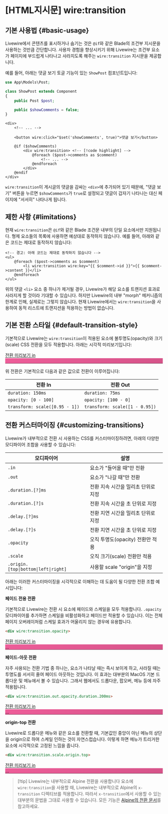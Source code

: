 # [HTML지시문] wire:transition
## 기본 사용법 {#basic-usage}

Livewire에서 콘텐츠를 표시하거나 숨기는 것은 `@if`와 같은 Blade의 조건부 지시문을 사용하는 것만큼 간단합니다. 사용자 경험을 향상시키기 위해 Livewire는 조건부 요소가 페이지에 부드럽게 나타나고 사라지도록 해주는 `wire:transition` 지시문을 제공합니다.

예를 들어, 아래는 댓글 보기 토글 기능이 있는 `ShowPost` 컴포넌트입니다:

```php
use App\Models\Post;

class ShowPost extends Component
{
    public Post $post;

    public $showComments = false;
}
```

```blade
<div>
    <!-- ... -->

    <button wire:click="$set('showComments', true)">댓글 보기</button>

    @if ($showComments)
        <div wire:transition> <!-- [!code highlight] -->
            @foreach ($post->comments as $comment)
                <!-- ... -->
            @endforeach
        </div>
    @endif
</div>
```
`wire:transition`이 게시글의 댓글을 감싸는 `<div>`에 추가되어 있기 때문에, "댓글 보기" 버튼을 누르면 `$showComments`가 `true`로 설정되고 댓글이 갑자기 나타나는 대신 페이지에 "서서히" 나타나게 됩니다.

## 제한 사항 {#limitations}

현재 `wire:transition`은 `@if`와 같은 Blade 조건문 내부의 단일 요소에서만 지원됩니다. 형제 요소들의 목록에 사용하면 예상대로 동작하지 않습니다. 예를 들어, 아래와 같은 코드는 제대로 동작하지 않습니다:

```blade
<!-- 경고: 아래 코드는 제대로 동작하지 않습니다 -->
<ul>
    @foreach ($post->comments as $comment)
        <li wire:transition wire:key="{{ $comment->id }}">{{ $comment->content }}</li>
    @endforeach
</ul>
```

위의 댓글 `<li>` 요소 중 하나가 제거될 경우, Livewire가 해당 요소를 트랜지션 효과로 사라지게 할 것이라 기대할 수 있습니다. 하지만 Livewire의 내부 "morph" 메커니즘의 한계로 인해, 실제로는 그렇지 않습니다. 현재 Livewire에서는 `wire:transition`을 사용하여 동적 리스트에 트랜지션을 적용하는 방법이 없습니다.

## 기본 전환 스타일 {#default-transition-style}

기본적으로 Livewire는 `wire:transition`이 적용된 요소에 불투명도(opacity)와 크기(scale) CSS 전환을 모두 적용합니다. 아래는 시각적 미리보기입니다:

<div x-data="{ show: false }" x-cloak class="border border-gray-700 rounded-xl p-6 w-full flex justify-between">
    <a href="#" x-on:click.prevent="show = ! show" class="py-2.5 outline-none">
        전환 미리보기 <span x-text="show ? 'out' : 'in →'">in</span>
    </a>
    <div class="hey">
        <div
            x-show="show"
            x-transition
            class="inline-flex px-16 py-2.5 rounded-[10px] bg-pink-400 text-white uppercase font-medium transition focus-visible:outline-none focus-visible:!ring-1 focus-visible:!ring-white"
            style="
                background: linear-gradient(109.48deg, rgba(0, 0, 0, 0) 0%, rgba(0, 0, 0, 0.1) 100%), #EE5D99;
                box-shadow: inset 0px -1px 0px rgba(0, 0, 0, 0.5), inset 0px 1px 0px rgba(255, 255, 255, 0.1);
            "
        >
            &nbsp;
        </div>
    </div>
</div>

위 전환은 기본적으로 다음과 같은 값으로 전환이 이루어집니다:

전환 In | 전환 Out
--- | ---
`duration: 150ms` | `duration: 75ms`
`opacity: [0 - 100]` | `opacity: [100 - 0]`
`transform: scale([0.95 - 1])` | `transform: scale([1 - 0.95])`

## 전환 커스터마이징 {#customizing-transitions}

Livewire가 내부적으로 전환 시 사용하는 CSS를 커스터마이징하려면, 아래의 다양한 모디파이어 조합을 사용할 수 있습니다:

모디파이어 | 설명
--- | ---
`.in` | 요소가 "들어올 때"만 전환
`.out` | 요소가 "나갈 때"만 전환
`.duration.[?]ms` | 전환 지속 시간을 밀리초 단위로 지정
`.duration.[?]s` | 전환 지속 시간을 초 단위로 지정
`.delay.[?]ms` | 전환 지연 시간을 밀리초 단위로 지정
`.delay.[?]s` | 전환 지연 시간을 초 단위로 지정
`.opacity` | 오직 투명도(opacity) 전환만 적용
`.scale` | 오직 크기(scale) 전환만 적용
`.origin.[top\|bottom\|left\|right]` | 사용할 scale "origin"을 지정

아래는 이러한 커스터마이징을 시각적으로 이해하는 데 도움이 될 다양한 전환 조합 예시입니다:

**페이드 전용 전환**

기본적으로 Livewire는 전환 시 요소에 페이드와 스케일을 모두 적용합니다. `.opacity` 모디파이어를 추가하면 스케일을 비활성화하고 페이드만 적용할 수 있습니다. 이는 전체 페이지 오버레이처럼 스케일 효과가 어울리지 않는 경우에 유용합니다.

```html
<div wire:transition.opacity>
```

<div x-data="{ show: false }" x-cloak class="border border-gray-700 rounded-xl p-6 w-full flex justify-between">
    <a href="#" x-on:click.prevent="show = ! show" class="py-2.5 outline-none">
        전환 미리보기 <span x-text="show ? 'out' : 'in →'">in</span>
    </a>
    <div class="hey">
        <div
            x-show="show"
            x-transition.opacity
            class="inline-flex px-16 py-2.5 rounded-[10px] bg-pink-400 text-white uppercase font-medium transition focus-visible:outline-none focus-visible:!ring-1 focus-visible:!ring-white"
            style="
                background: linear-gradient(109.48deg, rgba(0, 0, 0, 0) 0%, rgba(0, 0, 0, 0.1) 100%), #EE5D99;
                box-shadow: inset 0px -1px 0px rgba(0, 0, 0, 0.5), inset 0px 1px 0px rgba(255, 255, 255, 0.1);
            "
        >
            ...
        </div>
    </div>
</div>

**페이드-아웃 전환**

자주 사용되는 전환 기법 중 하나는, 요소가 나타날 때는 즉시 보이게 하고, 사라질 때는 투명도를 서서히 줄여 페이드 아웃하는 것입니다. 이 효과는 대부분의 MacOS 기본 드롭다운 및 메뉴에서 볼 수 있습니다. 그래서 웹에서도 드롭다운, 팝오버, 메뉴 등에 자주 적용됩니다.

```html
<div wire:transition.out.opacity.duration.200ms>
```

<div x-data="{ show: false }" x-cloak class="border border-gray-700 rounded-xl p-6 w-full flex justify-between">
    <a href="#" x-on:click.prevent="show = ! show" class="py-2.5 outline-none">
        전환 미리보기 <span x-text="show ? 'out' : 'in →'">in</span>
    </a>
    <div class="hey">
        <div
            x-show="show"
            x-transition.out.opacity.duration.200ms
            class="inline-flex px-16 py-2.5 rounded-[10px] bg-pink-400 text-white uppercase font-medium transition focus-visible:outline-none focus-visible:!ring-1 focus-visible:!ring-white"
            style="
                background: linear-gradient(109.48deg, rgba(0, 0, 0, 0) 0%, rgba(0, 0, 0, 0.1) 100%), #EE5D99;
                box-shadow: inset 0px -1px 0px rgba(0, 0, 0, 0.5), inset 0px 1px 0px rgba(255, 255, 255, 0.1);
            "
        >
            ...
        </div>
    </div>
</div>

**origin-top 전환**

Livewire로 드롭다운 메뉴와 같은 요소를 전환할 때, 기본값인 중앙이 아닌 메뉴의 상단을 origin으로 하여 스케일 인하는 것이 자연스럽습니다. 이렇게 하면 메뉴가 트리거한 요소에 시각적으로 고정된 느낌을 줍니다.

```html
<div wire:transition.scale.origin.top>
```

<div x-data="{ show: false }" x-cloak class="border border-gray-700 rounded-xl p-6 w-full flex justify-between">
    <a href="#" x-on:click.prevent="show = ! show" class="py-2.5 outline-none">
        전환 미리보기 <span x-text="show ? 'out' : 'in →'">in</span>
    </a>
    <div class="hey">
        <div
            x-show="show"
            x-transition.origin.top
            class="inline-flex px-16 py-2.5 rounded-[10px] bg-pink-400 text-white uppercase font-medium transition focus-visible:outline-none focus-visible:!ring-1 focus-visible:!ring-white"
            style="
                background: linear-gradient(109.48deg, rgba(0, 0, 0, 0) 0%, rgba(0, 0, 0, 0.1) 100%), #EE5D99;
                box-shadow: inset 0px -1px 0px rgba(0, 0, 0, 0.5), inset 0px 1px 0px rgba(255, 255, 255, 0.1);
            "
        >
            ...
        </div>
    </div>
</div>

> [!tip] Livewire는 내부적으로 Alpine 전환을 사용합니다
> 요소에 `wire:transition`을 사용할 때, Livewire는 내부적으로 Alpine의 `x-transition` 디렉티브를 적용합니다. 따라서 `x-transition`에서 사용할 수 있는 대부분의 문법을 그대로 사용할 수 있습니다. 모든 기능은 [Alpine의 전환 문서](https://alpinejs.dev/directives/transition)를 참고하세요.

